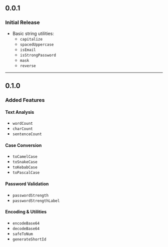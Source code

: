 ## 0.0.1
### Initial Release
- Basic string utilities:
  - `capitalize`
  - `spacedUppercase`
  - `isEmail`
  - `isStrongPassword`
  - `mask`
  - `reverse`

---

## 0.1.0
### Added Features

#### Text Analysis
- `wordCount`
- `charCount`
- `sentenceCount`

#### Case Conversion
- `toCamelCase`
- `toSnakeCase`
- `toKebabCase`
- `toPascalCase`

#### Password Validation
- `passwordStrength`
- `passwordStrengthLabel`

#### Encoding & Utilities
- `encodeBase64`
- `decodeBase64`
- `safeToNum`
- `generateShortId`
